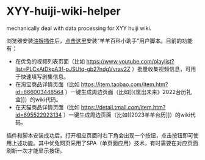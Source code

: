 # XYY-huiji-wiki-helper
 mechanically deal with data processing for XYY huiji wiki.

浏览器安装[油猴插件](https://www.tampermonkey.net)后，[点击这里](https://cdn.jsdelivr.net/gh/XYY-huiji-wiki/XYY-huiji-wiki-helper@main/羊羊百科小助手.user.js)安装“羊羊百科小助手”用户脚本。目前的功能有：

- 在优兔的视频列表页面（比如 https://www.youtube.com/playlist?list=PLCxAtDkpA3f-pJSUtq-gb27ndgVvrav2Z ）批量收集视频信息，可用于快速填写剧集信息。
- 在淘宝商品详情页面（比如 https://item.taobao.com/item.htm?id=666003448564 ）一键生成周边页面（比如[[《筐出未来》2022台历礼盒]]）的wiki代码。
- 在天猫商品详情页面（比如 https://detail.tmall.com/item.htm?id=695522923134 ）一键生成周边页面（比如[[2023羊羊台历]]）的wiki代码。

插件和脚本安装成功后，打开相应页面时右下角会出现一个按钮，点击按钮即可使用上述功能。其中优兔网页采用了SPA（单页面应用）技术，有时需要在对应页面刷新一次才能显示按钮。